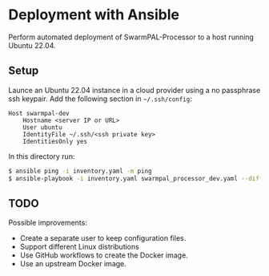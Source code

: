 # Deployment with Ansible

Perform automated deployment of SwarmPAL-Processor to a host running Ubuntu 22.04.

## Setup

Launce an Ubuntu 22.04 instance in a cloud provider using a no passphrase ssh keypair.
Add the following section in `~/.ssh/config`:
```
Host swarmpal-dev
    Hostname <server IP or URL>
    User ubuntu
    IdentityFile ~/.ssh/<ssh private key>
    IdentitiesOnly yes
```

In this directory run:
```bash
$ ansible ping -i inventory.yaml -m ping
$ ansible-playbook -i inventory.yaml swarmpal_processor_dev.yaml --diff
```

## TODO

Possible improvements:

  * Create a separate user to keep configuration files.
  * Support different Linux distributions
  * Use GitHub workflows to create the Docker image.
  * Use an upstream Docker image.
